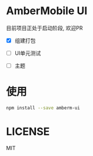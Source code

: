 # AmberMobile UI

目前项目正处于启动阶段, 欢迎PR

- [x] 组建打包

- [ ] UI单元测试

- [ ] 主题

# 使用

```bash
npm install --save amberm-ui
```

# LICENSE


MIT

